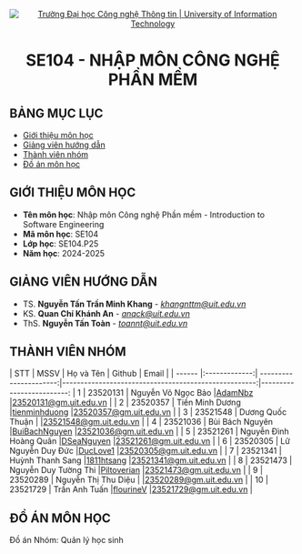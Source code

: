 <p align="center">
  <a href="https://www.uit.edu.vn/" title="Trường Đại học Công nghệ Thông tin" style="border: 5;">
    <img src="https://i.imgur.com/WmMnSRt.png" alt="Trường Đại học Công nghệ Thông tin | University of Information Technology">
  </a>
</p>

<!-- Title -->
<h1 align="center"><b>SE104 - NHẬP MÔN CÔNG NGHỆ PHẦN MỀM</b></h1>



## BẢNG MỤC LỤC
* [ Giới thiệu môn học](#gioithieumonhoc)
* [ Giảng viên hướng dẫn](#giangvien)
* [ Thành viên nhóm](#thanhvien)
* [ Đồ án môn học](#doan)


## GIỚI THIỆU MÔN HỌC
<a name="gioithieumonhoc"></a>
* **Tên môn học**: Nhập môn Công nghệ Phần mềm - Introduction to Software Engineering
* **Mã môn học**: SE104
* **Lớp học**: SE104.P25
* **Năm học**: 2024-2025


## GIẢNG VIÊN HƯỚNG DẪN
<a name="giangvien"></a>
* TS. **Nguyễn Tấn Trần Minh Khang** - *khangnttm@uit.edu.vn*
* KS. **Quan Chí Khánh An** - *anqck@uit.edu.vn*
* ThS. **Nguyễn Tấn Toàn** - *toannt@uit.edu.vn*


## THÀNH VIÊN NHÓM
<a name="thanhvien"></a>
| STT    | MSSV          | Họ và Tên              | Github                                               | Email                   |
| ------ |:-------------:| ----------------------:|-----------------------------------------------------:|-------------------------:
| 1      | 23520131      | Nguyễn Võ Ngọc Bảo     |[AdamNbz](https://github.com/AdamNbz)                 |23520131@gm.uit.edu.vn   |
| 2      | 23520357      | Tiền Minh Dương        |[tienminhduong](https://github.com/tienminhduong)     |23520357@gm.uit.edu.vn   |
| 3      | 23521548      | Dương Quốc Thuận       |                                                      |23521548@gm.uit.edu.vn   |
| 4      | 23521036      | Bùi Bách Nguyên        |[BuiBachNguyen](https://github.com/BuiBachNguyen)     |23521036@gm.uit.edu.vn   |
| 5      | 23521261      | Nguyễn Đình Hoàng Quân |[DSeaNguyen](https://github.com/DSeaNguyen)           |23521261@gm.uit.edu.vn   |
| 6      | 23520305      | Lữ Nguyễn Duy Đức      |[DucLove1](https://github.com/DucLove1)               |23520305@gm.uit.edu.vn   |
| 7      | 23521341      | Huỳnh Thanh Sang       |[1811htsang](https://github.com/htsang)               |23521341@gm.uit.edu.vn   |
| 8      | 23521473      | Nguyễn Duy Tường Thi   |[Piltoverian](https://github.com/Piltoverian)         |23521473@gm.uit.edu.vn   |
| 9      | 23520289      | Nguyễn Thị Thu Diệu    |                                                      |23520289@gm.uit.edu.vn   |
| 10     | 23521729      | Trần Anh Tuấn          |[flourineV](https://github.com/flourineV)             |23521729@gm.uit.edu.vn   |


## ĐỒ ÁN MÔN HỌC
<a name="doan"></a>
Đồ án Nhóm: Quản lý học sinh
